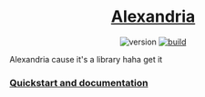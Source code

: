 <div align="center">

# [Alexandria](https://phosphorous.gitlab.io/alexandria)

![version](https://img.shields.io/gitlab/v/release/phosphorous/alexandria?sort=semver)
[![build](https://img.shields.io/gitlab/pipeline-status/phosphorous/alexandria?branch=main)](https://gitlab.com/phosphorous/alexandria/-/pipelines/latest)

</div>

Alexandria cause it's a library haha get it

### [Quickstart and documentation](https://phosphorous.gitlab.io/alexandria)
